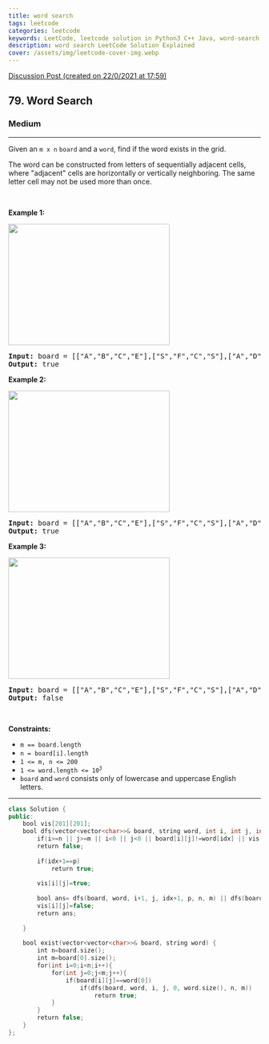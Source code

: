 ```yaml
---
title: word search
tags: leetcode
categories: leetcode
keywords: LeetCode, leetcode solution in Python3 C++ Java, word-search solution
description: word search LeetCode Solution Explained
cover: /assets/img/leetcode-cover-img.webp
---
```



[Discussion Post (created on 22/0/2021 at 17:59)](https://leetcode.com/problems/word-search/discuss/1029329/Easy-To-Understand-or-DFS-or-C%2B%2B)  
<h2>79. Word Search</h2><h3>Medium</h3><hr><div><p>Given an&nbsp;<code>m x n</code> <code>board</code> and a <code>word</code>, find if the word exists in the grid.</p>

<p>The word can be constructed from letters of sequentially adjacent cells, where "adjacent" cells are horizontally or vertically neighboring. The same letter cell may not be used more than once.</p>

<p>&nbsp;</p>
<p><strong>Example 1:</strong></p>
<img alt="" src="https://assets.leetcode.com/uploads/2020/11/04/word2.jpg" style="width: 322px; height: 242px;">
<pre><strong>Input:</strong> board = [["A","B","C","E"],["S","F","C","S"],["A","D","E","E"]], word = "ABCCED"
<strong>Output:</strong> true
</pre>

<p><strong>Example 2:</strong></p>
<img alt="" src="https://assets.leetcode.com/uploads/2020/11/04/word-1.jpg" style="width: 322px; height: 242px;">
<pre><strong>Input:</strong> board = [["A","B","C","E"],["S","F","C","S"],["A","D","E","E"]], word = "SEE"
<strong>Output:</strong> true
</pre>

<p><strong>Example 3:</strong></p>
<img alt="" src="https://assets.leetcode.com/uploads/2020/10/15/word3.jpg" style="width: 322px; height: 242px;">
<pre><strong>Input:</strong> board = [["A","B","C","E"],["S","F","C","S"],["A","D","E","E"]], word = "ABCB"
<strong>Output:</strong> false
</pre>

<p>&nbsp;</p>
<p><strong>Constraints:</strong></p>

<ul>
	<li><code>m == board.length</code></li>
	<li><code>n = board[i].length</code></li>
	<li><code>1 &lt;= m, n &lt;= 200</code></li>
	<li><code>1 &lt;= word.length &lt;= 10<sup>3</sup></code></li>
	<li><code>board</code>&nbsp;and <code>word</code> consists only of lowercase and uppercase English letters.</li>
</ul>
</div>

---




```cpp
class Solution {
public:
    bool vis[201][201];
    bool dfs(vector<vector<char>>& board, string word, int i, int j, int idx, int p, int n, int m){
        if(i>=n || j>=m || i<0 || j<0 || board[i][j]!=word[idx] || vis[i][j]==true)
        return false;
        
        if(idx+1==p)
            return true;
        
        vis[i][j]=true;
        
        bool ans= dfs(board, word, i+1, j, idx+1, p, n, m) || dfs(board, word, i, j+1, idx+1, p, n, m) || dfs(board, word, i-1, j, idx+1, p, n, m) || dfs(board, word, i, j-1, idx+1, p, n, m);
        vis[i][j]=false;
        return ans;
        
    }
    
    bool exist(vector<vector<char>>& board, string word) {
        int n=board.size();
        int m=board[0].size();
        for(int i=0;i<n;i++){
            for(int j=0;j<m;j++){
                if(board[i][j]==word[0])
                    if(dfs(board, word, i, j, 0, word.size(), n, m))
                        return true;
            }
        }
        return false;
    }
};

```
